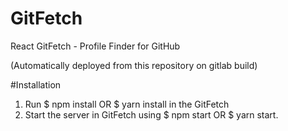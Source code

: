 # GitFetch
React GitFetch - Profile Finder for GitHub

(Automatically deployed from this repository on gitlab build)

#Installation
1. Run $ npm install OR $ yarn install in the GitFetch
2. Start the server in GitFetch using $ npm start OR $ yarn start.